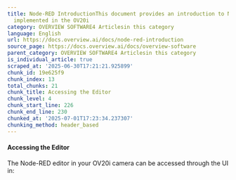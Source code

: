 ```yaml
---
title: Node-RED IntroductionThis document provides an introduction to Node-RED as
  implemented in the OV20i
category: OVERVIEW SOFTWARE4 Articlesin this category
language: English
url: https://docs.overview.ai/docs/node-red-introduction
source_page: https://docs.overview.ai/docs/overview-software
parent_category: OVERVIEW SOFTWARE4 Articlesin this category
is_individual_article: true
scraped_at: '2025-06-30T17:21:21.925899'
chunk_id: 19e625f9
chunk_index: 13
total_chunks: 21
chunk_title: Accessing the Editor
chunk_level: 4
chunk_start_line: 226
chunk_end_line: 230
chunked_at: '2025-07-01T17:23:34.237307'
chunking_method: header_based
---
```


#### Accessing the Editor

The Node-RED editor in your OV20i camera can be accessed through the UI in:
